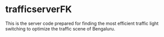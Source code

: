 # trafficserverFK
This is the  server code prepared for finding  the most efficient traffic light switching to optimize the traffic scene of Bengaluru.
